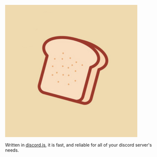 ![Bread Logo](https://raw.githubusercontent.com/bread-official/.github/main/breadbotlogo.PNG)

Written in [discord.js](https://discord.js.org/), it is fast, and reliable for all of your discord server's needs.


